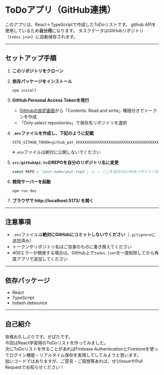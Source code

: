 # ToDoアプリ（GitHub連携）

このアプリは、React＋TypeScriptで作成したToDoリストです。
github APIを使用しているため**自分用**になります。
タスクデータはGitHubリポジトリ（`todos.json`）に自動保存されます。

---

## セットアップ手順

1. **このリポジトリをクローン**

2. **依存パッケージをインストール**
   ```
   npm install
   ```

3. **GitHub Personal Access Tokenを発行**
   - [GitHubの設定画面](https://github.com/settings/tokens)から「Contents: Read and write」権限付きでトークンを作成
   - 「Only select repositories」で保存先リポジトリを選択

4. **`.env`ファイルを作成し、下記のように記載**
   ```
   VITE_GITHUB_TOKEN=github_pat_XXXXXXXXXXXXXXXXXXXXXXXXXXXXXXXXXXXXXXXXXXXX
   ```
   ※`.env`ファイルは絶対に公開しないでください

5. **`src/githubApi.ts`のREPOを自分のリポジトリ名に変更**
   ```typescript
   const REPO = 'your-name/your-repo'; // ← ここを自分のGitHubリポジトリ名に書き換えてください
   ```

6. **開発サーバーを起動**
   ```
   npm run dev
   ```

7. **ブラウザで http://localhost:5173/ を開く**

---

## 注意事項

- `.env`ファイルは**絶対にGitHubにコミットしないでください**（`.gitignore`に追加済み）
- トークンやリポジトリ名はご自身のものに書き換えてください
- 409エラーが頻発する場合は、GitHub上で`todos.json`を一度削除してから再度アプリで追加してください

---

## 依存パッケージ

- React
- TypeScript
- lodash.debounce

---

## 自己紹介

皆様お久しぶりです。せぱたです。  
今回はReact学習用のToDoリストを作ってみました。  
次にToDoリストを作ることがあればFirebase AuthenticationとFirestoreを使ってログイン機能・リアルタイム保存を実現してしてみようと思います。  
拙いコードではありますが、ご意見・ご感想等あれば、ぜひIssueやPull Requestでお知らせください！  
